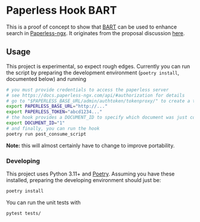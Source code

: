 # Paperless Hook BART

This is a proof of concept to show that [BART](https://huggingface.co/facebook/bart-large) can be used to enhance search in [Paperless-ngx](https://github.com/paperless-ngx/paperless-ngx).
It originates from the proposal discussion [here](https://github.com/paperless-ngx/paperless-ngx/discussions/4059).

## Usage

This project is experimental, so expect rough edges.
Currently you can run the script by preparing the development environment (`poetry install`, documented below) and running

```bash
# you must provide credentials to access the paperless server
# see https://docs.paperless-ngx.com/api/#authorization for details
# go to "$PAPERLESS_BASE_URL/admin/authtoken/tokenproxy/" to create a token
export PAPERLESS_BASE_URL="http://..."
export PAPERLESS_TOKEN="abcd1234..."
# the hook provides a DOCUMENT_ID to specify which document was just consumed
export DOCUMENT_ID="1"
# and finally, you can run the hook
poetry run post_consume_script
```

**Note:** this will almost certainly have to change to improve portability.

### Developing

This project uses Python 3.11+ and [Poetry](https://python-poetry.org/). Assuming you have these installed, preparing the developing environment should just be:

```bash
poetry install
```

You can run the unit tests with

```bash
pytest tests/
```
